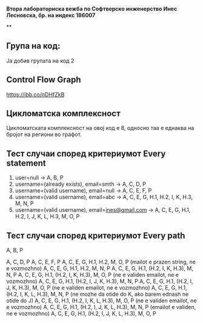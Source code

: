 
**Втора лабораториска вежба по Софтверско инженерство
Инес Лесновска, бр. на индекс 186007**

**

## Група на код:


Ја добив групата на код 2

## Control Flow Graph

https://ibb.co/nDHfZkB
## Цикломатска комплексност

Цикломатската комплексност на овој код е 8, односно таа е еднаква на бројот на региони во графот.

## Тест случаи според критериумот Every statement

1. user=null -> A, B, P
2. username=(already exists), email=smth -> A, C, D, P 
3. username=(valid username), email=null -> A, C, E, F, P
4. username=(valid username), email=abc -> A, C, E, G, H.1, H.2, I, K, H.3, M, N, P
5. username=(valid username), email=ines@gmail.com -> A, C, E, G, H.1, H.2, I, J, K, L, H.3, M, O, P

## Тест случаи според критериумот Every path

A, B, P

A, C, D, P
A, C, E, F, P
A, C, E, G, H.1, H.2, M, O, P (mailot e prazen string, ne e vozmozhno)
A, C, E, G, H.1, H.2, M, N, P
A, C, E, G, H.1, (H.2, I, K, H.3), M, N, P
A, C, E, G, H.1, (H.2, I, K, H.3), M, O, P (ne e validen emailot, ne e vozmozhno)
A, C, E, G, H.1, (H.2, I, J, K, H.3), M, N, P 
A, C, E, G, H.1, (H.2, I, J, K, H.3), M, O, P (ne e validen emailot, ne e vozmozhno)
A, C, E, G, H.1, (H.2, I, K, L, H.3), M, N, P (ne mozhe da otide do K, ako barem ednash ne otide do J)
A, C, E, G, H.1, (H.2, I, K, L, H.3), M, O, P (ne e validen emailot, ne e vozmozhno)
A, C, E, G, H.1, (H.2, I, J, K, L, H.3), M, N, P (emailot e validen, ne e vozmozhno)
A, C, E, G, H.1, (H.2, I, J, K, L, H.3), M, O, P
